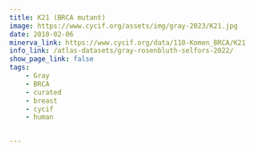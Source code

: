 ```yaml
---
title: K21 (BRCA mutant)
image: https://www.cycif.org/assets/img/gray-2023/K21.jpg
date: 2010-02-06
minerva_link: https://www.cycif.org/data/110-Komen_BRCA/K21
info_link: /atlas-datasets/gray-rosenbluth-selfors-2022/
show_page_link: false
tags:
    - Gray
    - BRCA
    - curated
    - breast
    - cycif
    - human


---
```

